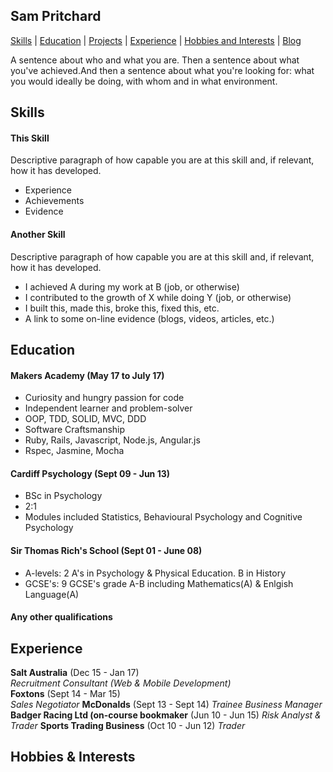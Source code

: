 ## Sam Pritchard

[Skills](##Skills) | [Education](##Education) | [Projects](##Projects) | [Experience](##Experience) | [Hobbies and Interests](##Hobbies) | [Blog](##TBC)

A sentence about who and what you are. Then a sentence about what you've achieved.And then a sentence about what you're looking for: what you would ideally be doing, with whom and in what environment.

## Skills

#### This Skill

Descriptive paragraph of how capable you are at this skill and, if relevant, how it has developed.

- Experience
- Achievements
- Evidence

#### Another Skill

Descriptive paragraph of how capable you are at this skill and, if relevant, how it has developed.

- I achieved A during my work at B (job, or otherwise)
- I contributed to the growth of X while doing Y (job, or otherwise)
- I built this, made this, broke this, fixed this, etc.
- A link to some on-line evidence (blogs, videos, articles, etc.)

## Education

#### Makers Academy (May 17 to July 17)

- Curiosity and hungry passion for code
- Independent learner and problem-solver
- OOP, TDD, SOLID, MVC, DDD
- Software Craftsmanship
- Ruby, Rails, Javascript, Node.js, Angular.js
- Rspec, Jasmine, Mocha

#### Cardiff Psychology (Sept 09 - Jun 13)

- BSc in Psychology
- 2:1 
- Modules included Statistics, Behavioural Psychology and Cognitive Psychology

#### Sir Thomas Rich's School (Sept 01 - June 08)

- A-levels:     2 A's in Psychology & Physical Education. B in History
- GCSE's:       9 GCSE's grade A-B including Mathematics(A) & Enlgish Language(A)

#### Any other qualifications

## Experience

**Salt Australia** (Dec 15 - Jan 17)    
*Recruitment Consultant (Web & Mobile Development)*  
**Foxtons** (Sept 14 - Mar 15)   
*Sales Negotiator*
**McDonalds** (Sept 13 - Sept 14)
*Trainee Business Manager*
**Badger Racing Ltd (on-course bookmaker** (Jun 10 - Jun 15)
*Risk Analyst & Trader*
**Sports Trading Business** (Oct 10 - Jun 12)
*Trader*

## Hobbies & Interests
